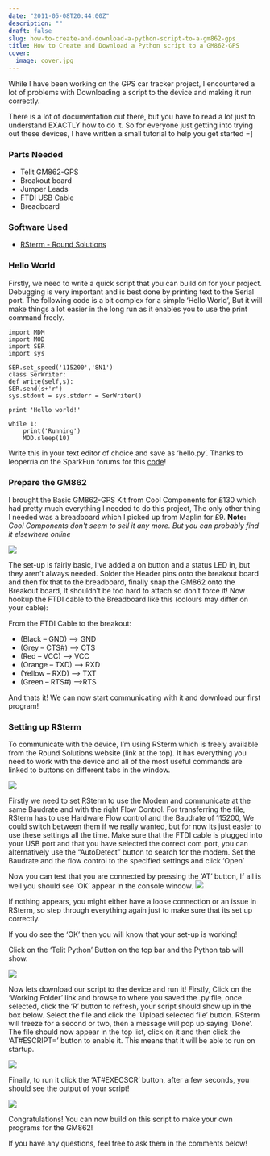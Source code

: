 ```yaml
---
date: "2011-05-08T20:44:00Z"
description: ""
draft: false
slug: how-to-create-and-download-a-python-script-to-a-gm862-gps
title: How to Create and Download a Python script to a GM862-GPS
cover:
  image: cover.jpg
---
```


While I have been working on the GPS car tracker project, I encountered a lot of problems with Downloading a script to the device and making it run correctly.

There is a lot of documentation out there, but you have to read a lot just to understand EXACTLY how to do it. So for everyone just getting into trying out these devices, I have written a small tutorial to help you get started =]

### Parts Needed

* Telit GM862-GPS
* Breakout board
* Jumper Leads
* FTDI USB Cable
* Breadboard

### Software Used

* [RSterm - Round Solutions](http://www.roundsolutions.com/techdocs)


### Hello World

Firstly, we need to write a quick script that you can build on for your project. Debugging is very important and is best done by printing text to the Serial port. The following code is a bit complex for a simple ‘Hello World’, But it will make things a lot easier in the long run as it enables you to use the print command freely.
<?prettify?>
```
import MDM
import MOD
import SER
import sys
   
SER.set_speed('115200','8N1')
class SerWriter:
def write(self,s):
SER.send(s+'r')
sys.stdout = sys.stderr = SerWriter()
   
print 'Hello world!'
  
while 1:
    print('Running')
    MOD.sleep(10)
```

Write this in your text editor of choice and save as ‘hello.py’. Thanks to leoperria on the SparkFun forums for this [code](http://forum.sparkfun.com/viewtopic.php?t=6289)!


### Prepare the GM862

I brought the Basic GM862-GPS Kit from Cool Components for £130 which had pretty much everything I needed to do this project, The only other thing I needed was a breadboard which I picked up from Maplin for £9. **Note:** *Cool Components don't seem to sell it any more. But you can probably find it elsewhere online*

![](breadboard-v21.jpg)

The set-up is fairly basic, I’ve added a on button and a status LED in, but they aren’t always needed.
Solder the Header pins onto the breakout board and then fix that to the breadboard, finally snap the GM862 onto the Breakout board, It shouldn’t be too hard to attach so don’t force it!
Now hookup the FTDI cable to the Breadboard like this (colours may differ on your cable):

From the FTDI Cable to the breakout:

* (Black – GND) —–> GND
* (Grey – CTS#) —–> CTS
* (Red – VCC) —–> VCC
* (Orange – TXD) —–> RXD
* (Yellow – RXD) —–> TXT
* (Green – RTS#) —–>RTS

And thats it! We can now start communicating with it and download our first program!

### Setting up RSterm

To communicate with the device, I’m using RSterm which is freely available from the Round Solutions website (link at the top). It has everything you need to work with the device and all of the most useful commands are linked to buttons on different tabs in the window.

![](rsterm11.png)

Firstly we need to set RSterm to use the Modem and communicate at the same Baudrate and with the right Flow Control.
For transferring the file, RSterm has to use Hardware Flow control and the Baudrate of 115200, We could switch between them if we really wanted, but for now its just easier to use these settings all the time.
Make sure that the FTDI cable is plugged into your USB port and that you have selected the correct com port, you can alternatively use the “AutoDetect” button to search for the modem.
Set the Baudrate and the flow control to the specified settings and click ‘Open’

Now you can test that you are connected by pressing the ‘AT’ button, If all is well you should see ‘OK’ appear in the console window.
![](rsterm21.png)

If nothing appears, you might either have a loose connection or an issue in RSterm, so step through everything again just to make sure that its set up correctly.

If you do see the ‘OK’ then you will know that your set-up is working!

Click on the ‘Telit Python’ Button on the top bar and the Python tab will show.

![](rsterm31.png)

Now lets download our script to the device and run it! Firstly, Click on the ‘Working Folder’ link and browse to where you saved the .py file, once selected, click the ‘R’ button to refresh, your script should show up in the box below. Select the file and click the ‘Upload selected file’ button. RSterm will freeze for a second or two, then a message will pop up saying ‘Done’.
The file should now appear in the top list, click on it and then click the ‘AT#ESCRIPT=’ button to enable it. This means that it will be able to run on startup.

![](rsterm41.png)

Finally, to run it click the ‘AT#EXECSCR’ button, after a few seconds, you should see the output of your script!

![](rsterm51.png)

Congratulations! You can now build on this script to make your own programs for the GM862!

If you have any questions, feel free to ask them in the comments below!

